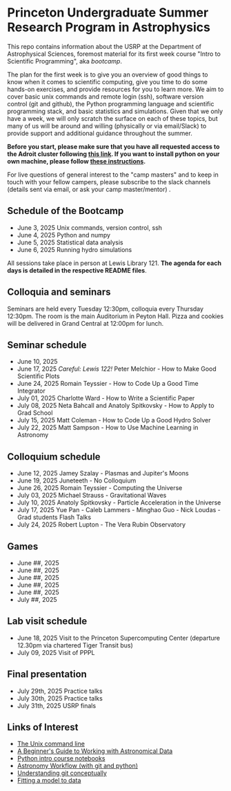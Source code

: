 # Princeton Undergraduate Summer Research Program in Astrophysics

This repo contains information about the USRP at the Department of Astrophysical Sciences, foremost material for its first week course "Intro to Scientific Programming", aka *bootcamp*.

The plan for the first week is to give you an overview of good things to know when it comes to scientific computing, give you time to do some hands-on exercises, and provide resources for you to learn more. We aim to cover basic unix commands and remote login (ssh), software version control (git and github), the Python programming language and scientific programming stack, and basic statistics and simulations. Given that we only have a week, we will only scratch the surface on each of these topics, but many of us will be around and willing (physically or via email/Slack) to provide support and additional guidance throughout the summer.

**Before you start, please make sure that you have all requested access to the Adroit cluster following [this link](https://researchcomputing.princeton.edu/systems/adroit#access). If you want to install python on your own machine, please follow [these instructions](https://sml505.pmelchior.net/Setup.html).**

For live questions of general interest to the "camp masters" and to keep in touch with your fellow campers, please subscribe to the slack channels (details sent via email, or ask your camp master/mentor) .

## Schedule of the Bootcamp

* June 3, 2025 Unix commands, version control, ssh 
* June 4, 2025 Python and numpy
* June 5, 2025 Statistical data analysis
* June 6, 2025 Running hydro simulations

All sessions take place in person at Lewis Library 121.
**The agenda for each days is detailed in the respective README files**. 

## Colloquia and seminars 

Seminars are held every Tuesday 12:30pm, colloquia every Thursday 12:30pm. The room is the main Auditorium in Peyton Hall. Pizza and cookies will be delivered in Grand Central at 12:00pm for lunch.

Seminar schedule
----------------
* June 10, 2025 
* June 17, 2025 *Careful: Lewis 122!* Peter Melchior - How to Make Good Scientific Plots
* June 24, 2025 Romain Teyssier - How to Code Up a Good Time Integrator
* July 01, 2025 Charlotte Ward - How to Write a Scientific Paper
* July 08, 2025 Neta Bahcall and Anatoly Spitkovsky - How to Apply to Grad School
* July 15, 2025 Matt Coleman - How to Code Up a Good Hydro Solver
* July 22, 2025 Matt Sampson - How to Use Machine Learning in Astronomy

Colloquium schedule
-------------------
* June 12, 2025 Jamey Szalay - Plasmas and Jupiter's Moons
* June 19, 2025 Juneteeth - No Colloquium
* June 26, 2025 Romain Teyssier - Computing the Universe
* July 03, 2025 Michael Strauss - Gravitational Waves
* July 10, 2025 Anatoly Spitkovsky - Particle Acceleration in the Universe
* July 17, 2025 Yue Pan - Caleb Lammers - Minghao Guo - Nick Loudas - Grad students Flash Talks
* July 24, 2025 Robert Lupton - The Vera Rubin Observatory

Games
-----
* June ##, 2025
* June ##, 2025 
* June ##, 2025 
* June ##, 2025 
* June ##, 2025 
* July ##, 2025 

Lab visit schedule
------------------
* June 18, 2025 Visit to the Princeton Supercomputing Center (departure 12.30pm via chartered Tiger Transit bus)
* July 09, 2025 Visit of PPPL

Final presentation
------------------
* July 29th, 2025 Practice talks
* July 30th, 2025 Practice talks
* July 31th, 2025 USRP finals

Links of Interest
------------------

* [The Unix command line](http://www.ee.surrey.ac.uk/Teaching/Unix/)
* [A Beginner's Guide to Working with Astronomical Data](https://arxiv.org/abs/1905.13189)
* [Python intro course notebooks](https://github.com/jakevdp/2014_fall_ASTR599/tree/master/notebooks)
* [Astronomy Workflow (with git and python)](https://christinahedges.github.io/astronomy_workflow/)
* [Understanding git conceptually](https://www.sbf5.com/~cduan/technical/git/)
* [Fitting a model to data](http://arxiv.org/abs/1008.4686)
